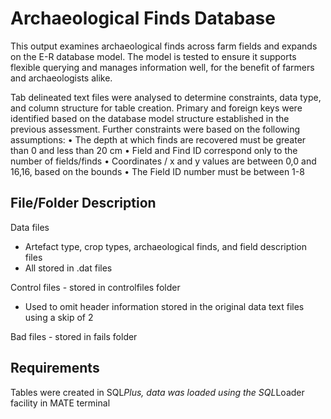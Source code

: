 Archaeological Finds Database
=============================

This output examines archaeological finds across farm fields and expands on the E-R database model. The model is tested to ensure it supports flexible querying and manages information well, for the benefit of farmers and archaeologists alike. 

Tab delineated text files were analysed to determine constraints, data type, and column structure for table creation. Primary and foreign keys were identified based on the database model structure established in the previous assessment. Further constraints were based on the following assumptions:
•	The depth at which finds are recovered must be greater than 0 and less than 20 cm 
•	Field and Find ID correspond only to the number of fields/finds
•	Coordinates / x and y values are between 0,0 and 16,16, based on the bounds
•	The Field ID number must be between 1-8


File/Folder Description
-----------------------

Data files
* Artefact type, crop types, archaeological finds, and field description files
* All stored in .dat files

Control files - stored in controlfiles folder
* Used to omit header information stored in the original data text files using a skip of 2

Bad files - stored in fails folder 


Requirements
------------

Tables were created in SQL*Plus, data was loaded using the SQL*Loader facility in MATE terminal


